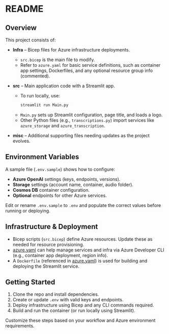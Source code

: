 <!-- filepath: ./README.md -->
# README

## Overview
This project consists of:
- **Infra** – Bicep files for Azure infrastructure deployments.  
  - `src.bicep` is the main file to modify.
  - Refer to `azure.yaml` for basic service definitions, such as container app settings, Dockerfiles, and any optional resource group info (commented).

- **src** – Main application code with a Streamlit app.  
  - To run locally, use:  
    ```bash
    streamlit run Main.py
    ```
  - `Main.py` sets up Streamlit configuration, page title, and loads a logo.
  - Other Python files (e.g., `transcriptions.py`) import services like `azure_storage` and `azure_transcription`.

- **misc** – Additional supporting files needing updates as the project evolves.

## Environment Variables
A sample file (`.env.sample`) shows how to configure:
- **Azure OpenAI** settings (keys, endpoints, versions).
- **Storage** settings (account name, container, audio folder).
- **Cosmos DB** container configuration.
- **Optional** endpoints for other Azure services.

Edit or rename `.env.sample` to `.env` and populate the correct values before running or deploying.

## Infrastructure & Deployment
- Bicep scripts (`src.bicep`) define Azure resources. Update these as needed for resource provisioning.
- [azure.yaml](http://_vscodecontentref_/0) can help manage services and infra via Azure Developer CLI (e.g., container app deployment, region info).
- A `Dockerfile` (referenced in [azure.yaml](http://_vscodecontentref_/1)) is used for building and deploying the Streamlit service.

## Getting Started
1. Clone the repo and install dependencies.
2. Create or update `.env` with valid keys and endpoints.
3. Deploy infrastructure using Bicep and any CLI commands required.
4. Build and run the container (or run locally using Streamlit).

Customize these steps based on your workflow and Azure environment requirements.